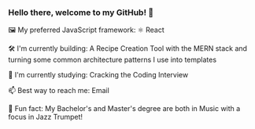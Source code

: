 ### Hello there, welcome to my GitHub! 👋

🖼️ My preferred JavaScript framework: ⚛️ React

🛠 I'm currently building: A Recipe Creation Tool with the MERN stack and turning some common architecture patterns I use into templates

📖 I'm currently studying: Cracking the Coding Interview

📫 Best way to reach me: Email

🎺 Fun fact: My Bachelor's and Master's degree are both in Music with a focus in Jazz Trumpet!
